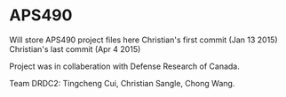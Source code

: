 # APS490
Will store APS490 project files here
Christian's first commit (Jan 13 2015)
Christian's last commit (Apr 4 2015)

Project was in collaberation with Defense Research of Canada. 

Team DRDC2: Tingcheng Cui, Christian Sangle, Chong Wang.
